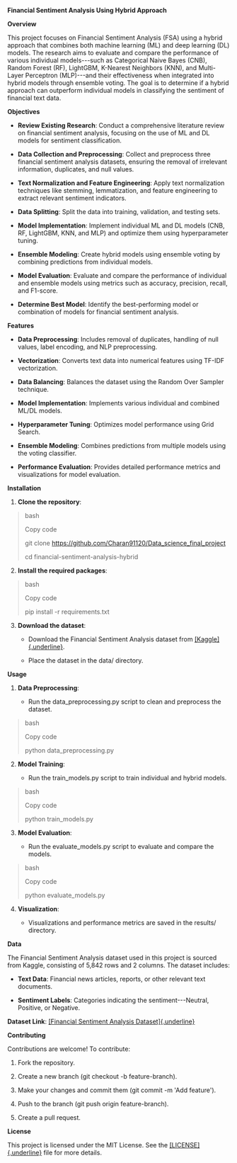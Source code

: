 **Financial Sentiment Analysis Using Hybrid Approach**

**Overview**

This project focuses on Financial Sentiment Analysis (FSA) using a
hybrid approach that combines both machine learning (ML) and deep
learning (DL) models. The research aims to evaluate and compare the
performance of various individual models---such as Categorical Naive
Bayes (CNB), Random Forest (RF), LightGBM, K-Nearest Neighbors (KNN),
and Multi-Layer Perceptron (MLP)---and their effectiveness when
integrated into hybrid models through ensemble voting. The goal is to
determine if a hybrid approach can outperform individual models in
classifying the sentiment of financial text data.

**Objectives**

-   **Review Existing Research**: Conduct a comprehensive literature
    review on financial sentiment analysis, focusing on the use of ML
    and DL models for sentiment classification.

-   **Data Collection and Preprocessing**: Collect and preprocess three
    financial sentiment analysis datasets, ensuring the removal of
    irrelevant information, duplicates, and null values.

-   **Text Normalization and Feature Engineering**: Apply text
    normalization techniques like stemming, lemmatization, and feature
    engineering to extract relevant sentiment indicators.

-   **Data Splitting**: Split the data into training, validation, and
    testing sets.

-   **Model Implementation**: Implement individual ML and DL models
    (CNB, RF, LightGBM, KNN, and MLP) and optimize them using
    hyperparameter tuning.

-   **Ensemble Modeling**: Create hybrid models using ensemble voting by
    combining predictions from individual models.

-   **Model Evaluation**: Evaluate and compare the performance of
    individual and ensemble models using metrics such as accuracy,
    precision, recall, and F1-score.

-   **Determine Best Model**: Identify the best-performing model or
    combination of models for financial sentiment analysis.

**Features**

-   **Data Preprocessing**: Includes removal of duplicates, handling of
    null values, label encoding, and NLP preprocessing.

-   **Vectorization**: Converts text data into numerical features using
    TF-IDF vectorization.

-   **Data Balancing**: Balances the dataset using the Random Over
    Sampler technique.

-   **Model Implementation**: Implements various individual and combined
    ML/DL models.

-   **Hyperparameter Tuning**: Optimizes model performance using Grid
    Search.

-   **Ensemble Modeling**: Combines predictions from multiple models
    using the voting classifier.

-   **Performance Evaluation**: Provides detailed performance metrics
    and visualizations for model evaluation.

**Installation**

1.  **Clone the repository**:

> bash
>
> Copy code
>
> git clone
> https://github.com/Charan91120/Data_science_final_project
>
> cd financial-sentiment-analysis-hybrid

2.  **Install the required packages**:

> bash
>
> Copy code
>
> pip install -r requirements.txt

3.  **Download the dataset**:

    -   Download the Financial Sentiment Analysis dataset from
        [[Kaggle]{.underline}](https://www.kaggle.com/datasets/sbhatti/financial-sentiment-analysis).

    -   Place the dataset in the data/ directory.

**Usage**

1.  **Data Preprocessing**:

    -   Run the data_preprocessing.py script to clean and preprocess the
        dataset.

> bash
>
> Copy code
>
> python data_preprocessing.py

2.  **Model Training**:

    -   Run the train_models.py script to train individual and hybrid
        models.

> bash
>
> Copy code
>
> python train_models.py

3.  **Model Evaluation**:

    -   Run the evaluate_models.py script to evaluate and compare the
        models.

> bash
>
> Copy code
>
> python evaluate_models.py

4.  **Visualization**:

    -   Visualizations and performance metrics are saved in the results/
        directory.

**Data**

The Financial Sentiment Analysis dataset used in this project is sourced
from Kaggle, consisting of 5,842 rows and 2 columns. The dataset
includes:

-   **Text Data**: Financial news articles, reports, or other relevant
    text documents.

-   **Sentiment Labels**: Categories indicating the sentiment---Neutral,
    Positive, or Negative.

**Dataset Link**: [[Financial Sentiment Analysis
Dataset]{.underline}](https://www.kaggle.com/datasets/sbhatti/financial-sentiment-analysis)

**Contributing**

Contributions are welcome! To contribute:

1.  Fork the repository.

2.  Create a new branch (git checkout -b feature-branch).

3.  Make your changes and commit them (git commit -m \'Add feature\').

4.  Push to the branch (git push origin feature-branch).

5.  Create a pull request.

**License**

This project is licensed under the MIT License. See the
[[LICENSE]{.underline}](LICENSE) file for more details.
